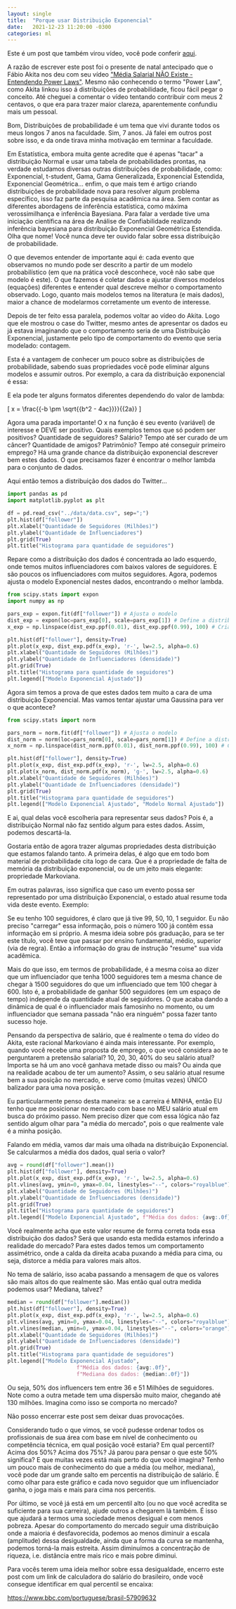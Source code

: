 ```yaml
---
layout: single
title:  "Porque usar Distribuição Exponencial"
date:   2021-12-23 11:20:00 -0300
categories: ml
---
```

Este é um post que também virou vídeo, você pode conferir [aqui](https://www.youtube.com/watch?v=bcITjW_qNrE).

A razão de escrever este post foi o presente de natal antecipado que o Fábio Akita nos deu com seu vídeo ["Média Salarial NÃO Existe - Entendendo Power Laws"](https://www.youtube.com/watch?v=WwdNJM_3Cdo&ab_channel=FabioAkita). Mesmo não conhecendo o termo "Power Law", como Akita linkou isso á distribuições de probabilidade, ficou fácil pegar o conceito. Até cheguei a comentar o vídeo tentando contribuir com meus 2 centavos, o que era para trazer maior clareza, aparentemente confundiu mais um pessoal.

Bom, Distribuições de probabilidade é um tema que vivi durante todos os meus longos 7 anos na faculdade. Sim, 7 anos. Já falei em outros post sobre isso, e da onde tirava minha motivação em terminar a faculdade.

Em Estatística, embora muita gente acredite que é apenas "tacar" a distribuição Normal e usar uma tabela de probabilidades prontas, na verdade estudamos diversas outras distribuições de probabilidade, como: Exponencial, t-student, Gama, Gama Generalizada, Exponencial Estendida, Exponencial Geométrica... enfim, o que mais tem é artigo criando distribuições de probabilidade nova para resolver algum problema específico, isso faz parte da pesquisa acadêmica na área. Sem contar as diferentes abordagens de inferência estatística, como máxima verossimilhança e inferência Bayesiana. Para falar a verdade tive uma iniciação científica na área de Análise de Confiabilidade realizando inferência bayesiana para distribuição Exponencial Geométrica Estendida. Olha que nome! Você nunca deve ter ouvido falar sobre essa distribuição de probabilidade.

O que devemos entender de importante aqui é: cada evento que observamos no mundo pode ser descrito a partir de um modelo probabilístico (em que na prática você desconhece, você não sabe que modelo é este). O que fazemos é coletar dados e ajustar diversos modelos (equações) diferentes e entender qual descreve melhor o comportamento observado. Logo, quanto mais modelos temos na literatura (e mais dados), maior a chance de modelarmos corretamente um evento de interesse.

Depois de ter feito essa paralela, podemos voltar ao vídeo do Akita. Logo que ele mostrou o case do Twitter, mesmo antes de apresentar os dados eu já estava imaginando que o comportamento seria de uma Distribuição Exponencial, justamente pelo tipo de comportamento do evento que seria modelado: contagem.

Esta é a vantagem de conhecer um pouco sobre as distribuições de probabilidade, sabendo suas propriedades você pode eliminar alguns modelos e assumir outros. Por exemplo, a cara da distribuição exponencial é essa:

E ela pode ter alguns formatos diferentes dependendo do valor de lambda:

\[
x = \frac{{-b \pm \sqrt{{b^2 - 4ac}}}}{{2a}}
\]

Agora uma parada importante! O x na função é seu evento (variável) de interesse e DEVE ser positivo. Quais exemplos temos que só podem ser positivos? Quantidade de seguidores? Salário? Tempo até ser curado de um câncer? Quantidade de amigos? Patrimônio? Tempo até conseguir primeiro emprego? Há uma grande chance da distribuição exponencial descrever bem estes dados. O que precisamos fazer é encontrar o melhor lambda para o conjunto de dados.

Aqui então temos a distribuição dos dados do Twitter...

```python
import pandas as pd
import matplotlib.pyplot as plt

df = pd.read_csv("../data/data.csv", sep=";")
plt.hist(df["follower"])
plt.xlabel("Quantidade de Seguidores (Milhões)")
plt.ylabel("Quantidade de Influenciadores")
plt.grid(True)
plt.title("Histograma para quantidade de seguidores")
```

Repare como a distribuição dos dados é concentrada ao lado esquerdo, onde temos muitos influenciadores com baixos valores de seguidores. E são poucos os influenciadores com muitos seguidores. Agora, podemos ajusta o modelo Exponencial nestes dados, encontrando o melhor lambda.

```python
from scipy.stats import expon
import numpy as np

pars_exp = expon.fit(df["follower"]) # Ajusta o modelo
dist_exp = expon(loc=pars_exp[0], scale=pars_exp[1]) # Define a distribuição com parâmetros encontrados
x_exp = np.linspace(dist_exp.ppf(0.01), dist_exp.ppf(0.99), 100) # Cria pontos para o modelo ajustado

plt.hist(df["follower"], density=True)
plt.plot(x_exp, dist_exp.pdf(x_exp), 'r-', lw=2.5, alpha=0.6)
plt.xlabel("Quantidade de Seguidores (Milhões)")
plt.ylabel("Quantidade de Influenciadores (densidade)")
plt.grid(True)
plt.title("Histograma para quantidade de seguidores")
plt.legend(["Modelo Exponencial Ajustado"])
```

Agora sim temos a prova de que estes dados tem muito a cara de uma distribuição Exponencial. Mas vamos tentar ajustar uma Gaussina para ver o que acontece?

```python
from scipy.stats import norm

pars_norm = norm.fit(df["follower"]) # Ajusta o modelo
dist_norm = norm(loc=pars_norm[0], scale=pars_norm[1]) # Define a distribuição com parâmetros encontrados
x_norm = np.linspace(dist_norm.ppf(0.01), dist_norm.ppf(0.99), 100) # Cria pontos para o modelo ajustado

plt.hist(df["follower"], density=True)
plt.plot(x_exp, dist_exp.pdf(x_exp), 'r-', lw=2.5, alpha=0.6)
plt.plot(x_norm, dist_norm.pdf(x_norm), 'g-', lw=2.5, alpha=0.6)
plt.xlabel("Quantidade de Seguidores (Milhões)")
plt.ylabel("Quantidade de Influenciadores (densidade)")
plt.grid(True)
plt.title("Histograma para quantidade de seguidores")
plt.legend(["Modelo Exponencial Ajustado", "Modelo Normal Ajustado"])
```

E ai, qual delas você escolheria para representar seus dados? Pois é, a distribuição Normal não faz sentido algum para estes dados. Assim, podemos descartá-la.

Gostaria então de agora trazer algumas propriedades desta distribuição que estamos falando tanto. A primeira delas, é algo que em todo bom material de probabilidade cita logo de cara. Que é a propriedade de falta de memória da distribuição exponencial, ou de um jeito mais elegante: propriedade Markoviana.

Em outras palavras, isso significa que caso um evento possa ser representado por uma distribuição Exponencial, o estado atual resume toda vida deste evento. Exemplo:

Se eu tenho 100 seguidores, é claro que já tive 99, 50, 10, 1 seguidor. Eu não preciso "carregar" essa informação, pois o número 100 já contêm essa informação em si próprio. A mesma ideia sobre pós graduação, para se ter este título, você teve que passar por ensino fundamental, médio, superior (via de regra). Então a informação do grau de instrução "resume" sua vida acadêmica.

Mais do que isso, em termos de probabilidade, é a mesma coisa ao dizer que um influenciador que tenha 1000 seguidores tem a mesma chance de chegar à 1500 seguidores do que um influenciado que tem 100 chegar à 600. Isto é, a probabilidade de ganhar 500 seguidores (em um espaço de tempo) independe da quantidade atual de seguidores. O que acaba dando a dinâmica de qual é o influenciador mais famosinho no momento, ou um influenciador que semana passada "não era ninguém" possa fazer tanto sucesso hoje.

Pensando da perspectiva de salário, que é realmente o tema do vídeo do Akita, este racional Markoviano é ainda mais interessante. Por exemplo, quando você recebe uma proposta de emprego, o que você considera ao te perguntarem a pretensão salarial? 10, 20, 30, 40% do seu salário atual? Importa se há um ano você ganhava metade disso ou mais? Ou ainda que na realidade acabou de ter um aumento? Assim, o seu salário atual resume bem a sua posição no mercado, e serve como (muitas vezes) ÚNICO balizador para uma nova posição.

Eu particularmente penso desta maneira: se a carreira é MINHA, então EU tenho que me posicionar no mercado com base no MEU salário atual em busca do próximo passo. Nem preciso dizer que com essa lógica não faz sentido algum olhar para "a média do mercado", pois o que realmente vale é a minha posição.

Falando em média, vamos dar mais uma olhada na distribuição Exponencial. Se calcularmos a média dos dados, qual seria o valor?

```python
avg = round(df["follower"].mean())
plt.hist(df["follower"], density=True)
plt.plot(x_exp, dist_exp.pdf(x_exp), 'r-', lw=2.5, alpha=0.6)
plt.vlines(avg, ymin=0, ymax=0.04, linestyles="--", colors="royalblue")
plt.xlabel("Quantidade de Seguidores (Milhões)")
plt.ylabel("Quantidade de Influenciadores (densidade)")
plt.grid(True)
plt.title("Histograma para quantidade de seguidores")
plt.legend(["Modelo Exponencial Ajustado", f"Média dos dados: {avg:.0f}"])
```

Você realmente acha que este valor resume de forma correta toda essa distribuição dos dados? Será que usando esta medida estamos inferindo a realidade do mercado? Para estes dados temos um comportamento assimétrico, onde a calda da direita acaba puxando a média para cima, ou seja, distorce a média para valores mais altos.

No tema de salário, isso acaba passando a mensagem de que os valores são mais altos do que realmente são. Mas então qual outra medida podemos usar? Mediana, talvez?

```python
median = round(df["follower"].median())
plt.hist(df["follower"], density=True)
plt.plot(x_exp, dist_exp.pdf(x_exp), 'r-', lw=2.5, alpha=0.6)
plt.vlines(avg, ymin=0, ymax=0.04, linestyles="--", colors="royalblue")
plt.vlines(median, ymin=0, ymax=0.04, linestyles="--", colors="orange")
plt.xlabel("Quantidade de Seguidores (Milhões)")
plt.ylabel("Quantidade de Influenciadores (densidade)")
plt.grid(True)
plt.title("Histograma para quantidade de seguidores")
plt.legend(["Modelo Exponencial Ajustado",
                      f"Média dos dados: {avg:.0f}",
                      f"Mediana dos dados: {median:.0f}"])
```

Ou seja, 50% dos influencers tem entre 36 e 51 Milhões de seguidores. Note como a outra metade tem uma dispersão muito maior, chegando até 130 milhões. Imagina como isso se comporta no mercado?

Não posso encerrar este post sem deixar duas provocações.

Considerando tudo o que vimos, se você pudesse ordenar todos os profissionais de sua área com base em nível de conhecimento ou competência técnica, em qual posição você estaria? Em qual percentil? Acima dos 50%? Acima dos 75%? Já parou para pensar o que este 50% significa? E que muitas vezes está mais perto do que você imagina? Tenho um pouco mais de conhecimento do que a média (ou melhor, mediana), você pode dar um grande salto em percentis na distribuição de salário. É como olhar para este gráfico e cada novo seguidor que um influenciador ganha, o joga mais e mais para cima nos percentis.

Por último, se você já está em um percentil alto (ou no que você acredita se suficiente para sua carreira), ajude outros a chegarem lá também. É isso que ajudará a termos uma sociedade menos desigual e com menos pobreza. Apesar do comportamento do mercado seguir uma distribuição onde a maioria é desfavorecida, podemos ao menos diminuir a escala (amplitude) dessa desigualdade, ainda que a forma da curva se mantenha, podemos torná-la mais estreita. Assim diminuímos a concentração de riqueza, i.e. distância entre mais rico e mais pobre diminui.

Para vocês terem uma ideia melhor sobre essa desigualdade, encerro este post com um link de calculadora do salário do brasileiro, onde você consegue identificar em qual percentil se encaixa: 

https://www.bbc.com/portuguese/brasil-57909632